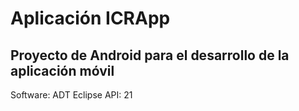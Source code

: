 # Aplicación ICRApp #

## Proyecto de Android para el desarrollo de la aplicación móvil ##

Software: ADT Eclipse
API: 21